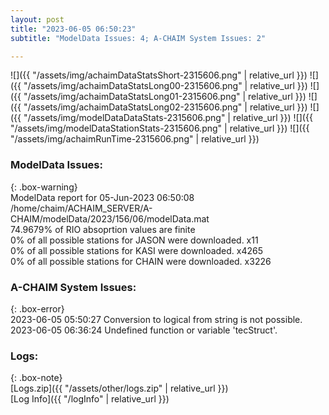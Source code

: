 ```yaml
---
layout: post
title: "2023-06-05 06:50:23"
subtitle: "ModelData Issues: 4; A-CHAIM System Issues: 2"

---
```


![]({{ "/assets/img/achaimDataStatsShort-2315606.png" | relative_url }})
![]({{ "/assets/img/achaimDataStatsLong00-2315606.png" | relative_url }})
![]({{ "/assets/img/achaimDataStatsLong01-2315606.png" | relative_url }})
![]({{ "/assets/img/achaimDataStatsLong02-2315606.png" | relative_url }})
![]({{ "/assets/img/modelDataDataStats-2315606.png" | relative_url }})
![]({{ "/assets/img/modelDataStationStats-2315606.png" | relative_url }})
![]({{ "/assets/img/achaimRunTime-2315606.png" | relative_url }})


### ModelData Issues:  
  
{: .box-warning}  
 ModelData report for 05-Jun-2023 06:50:08   
 /home/chaim/ACHAIM_SERVER/A-CHAIM/modelData/2023/156/06/modelData.mat   
 74.9679% of RIO absoprtion values are finite   
 0% of all possible stations for JASON were downloaded. x11   
 0% of all possible stations for KASI were downloaded. x4265   
 0% of all possible stations for CHAIN were downloaded. x3226   
  
### A-CHAIM System Issues:  
  
{: .box-error}  
2023-06-05 05:50:27 Conversion to logical from string is not possible.  
2023-06-05 06:36:24 Undefined function or variable 'tecStruct'.  

### Logs:  
  
{: .box-note}  
[Logs.zip]({{ "/assets/other/logs.zip" | relative_url }})  
[Log Info]({{ "/logInfo" | relative_url }})  
